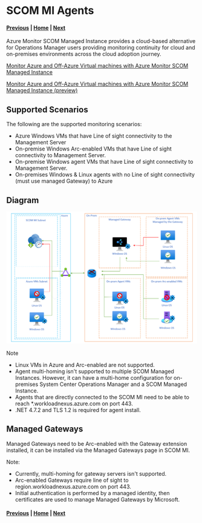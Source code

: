 # SCOM MI Agents


#### [Previous](setup.md) | [Home](readme.md) | [Next](migration.md)

Azure Monitor SCOM Managed Instance provides a cloud-based alternative for Operations Manager users providing monitoring continuity for cloud and on-premises environments across the cloud adoption journey.

[Monitor Azure and Off-Azure Virtual machines with Azure Monitor SCOM Managed Instance](https://learn.microsoft.com/en-us/system-center/scom/monitor-off-azure-vm-with-scom-managed-instance?view=sc-om-)

[Monitor Azure and Off-Azure Virtual machines with Azure Monitor SCOM Managed Instance (preview)](https://learn.microsoft.com/en-us/system-center/scom/monitor-arc-enabled-vm-with-scom-managed-instance?view=sc-om-2022)

## Supported Scenarios

The following are the supported monitoring scenarios:

- Azure Windows VMs that have Line of sight connectivity to the Management Server
- On-premise Windows Arc-enabled VMs that have Line of sight connectivity to Management Server.
- On-premise Windows agent VMs that have Line of sight connectivity to Management Server.
- On-premises Windows & Linux agents with no Line of sight connectivity (must use managed Gateway) to Azure

## Diagram

![alt text](SCOMMIAgents.png)

>[!NOTE]
>
>- Linux VMs in Azure and Arc-enabled are not supported.
>- Agent multi-homing isn't supported to multiple SCOM Managed Instances. However, it can have a multi-home configuration for on-premises System Center Operations Manager and a SCOM Managed Instance.
>- Agents that are directly connected to the SCOM MI need to be able to reach *.workloadnexus.azure.com on port 443.
>- .NET 4.7.2 and TLS 1.2 is required for agent install.

## Managed Gateways

Managed Gateways need to be Arc-enabled with the Gateway extension installed, it can be installed via the Managed Gateways page in SCOM MI.

Note:

- Currently, multi-homing for gateway servers isn't supported.
- Arc-enabled Gateways require line of sight to region.workloadnexus.azure.com on port 443.
- Initial authentication is performed by a managed identity, then certificates are used to manage Managed Gateways by Microsoft.

#### [Previous](setup.md) | [Home](readme.md) | [Next](migration.md)
